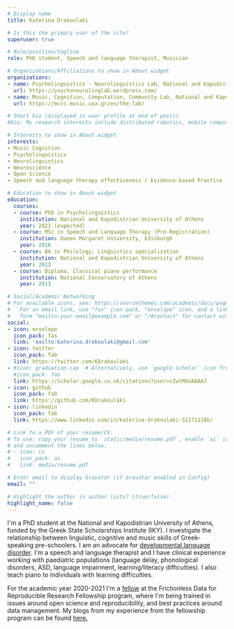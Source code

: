 ```yaml
---
# Display name
title: Katerina Drakoulaki

# Is this the primary user of the site?
superuser: true

# Role/position/tagline
role: PhD student, Speech and language therapist, Musician

# Organizations/Affiliations to show in About widget
organizations:
- name: Psycholinguistics - Neurolinguistics Lab, National and Kapodistrian University of Athens 
  url: https://psychoneurolinglab.wordpress.com/
- name: Music, Cognition, Computation, Community Lab, National and Kapodistrian University of Athens
  url: https://mccc.music.uoa.gr/en/the-lab/

# Short bio (displayed in user profile at end of posts)
#bio: My research interests include distributed robotics, mobile computing and programmable matter.

# Interests to show in About widget
interests:
- Music Cognition
- Psycholinguistics
- Neurolinguistics
- Neuroscience
- Open Science 
- Speech and language therapy effectiveness / Evidence-based Practice

# Education to show in About widget
education:
  courses:
  - course: PhD in Psycholinguistics
    institution: National and Kapodistrian University of Athens
    year: 2021 (expected)
  - course: MSc in Speech and Language Therapy (Pre-Registration)
    institution: Queen Margaret University, Edinburgh
    year: 2016
  - course: BA in Philology, Linguistics specialization
    institution: National and Kapodistrian University of Athens
    year: 2013
  - course: Diploma, Classical piano performance
    institution: National Conservatory of Athens
    year: 2013

# Social/Academic Networking
# For available icons, see: https://sourcethemes.com/academic/docs/page-builder/#icons
#   For an email link, use "fas" icon pack, "envelope" icon, and a link in the
#   form "mailto:your-email@example.com" or "/#contact" for contact widget.
social:
- icon: envelope
  icon_pack: fas
  link: 'mailto:katerina.drakoulaki@gmail.com'
- icon: twitter
  icon_pack: fab
  link: https://twitter.com/KDrakoulaki
- #icon: graduation-cap  # Alternatively, use `google-scholar` icon from `ai` icon pack
  #icon_pack: fas
  link: https://scholar.google.co.uk/citations?user=sIwtMXoAAAAJ
- icon: github
  icon_pack: fab
  link: https://github.com/KDrakoulaki
- icon: linkedin
  icon_pack: fab
  link: https://www.linkedin.com/in/katerina-drakoulaki-51271118b/

# Link to a PDF of your resume/CV.
# To use: copy your resume to `static/media/resume.pdf`, enable `ai` icons in `params.toml`, 
# and uncomment the lines below.
# - icon: cv
#   icon_pack: ai
#   link: media/resume.pdf

# Enter email to display Gravatar (if Gravatar enabled in Config)
email: ""

# Highlight the author in author lists? (true/false)
highlight_name: false
---
```


I'm a PhD student at the National and Kapodistrian University of Athens, funded by the Greek State Scholarships Institute (IKY). I investigate the relationship between linguistic, cognitive and music skills of Greek-speaking pre-schoolers. I am an advocate for [developmental language disorder](dld.org).  I'm a speech and language therapist and I have clinical experience working with paediatric populations (language delay, phonological disorders, ASD, language impairment, learning/literacy difficulties). I also teach piano to individuals with learning difficulties. 

For the academic year 2020-2021 I'm a [fellow](https://fellows.frictionlessdata.io/) at the Frictionless Data for Reproducible Research Fellowship program, where I'm being trained in issues around open science and reproducibility, and best practices around data management. My blogs from my experience from the fellowship program can be found [here.](https://fellows.frictionlessdata.io/blog/)

<!-- {{< icon name="download" pack="fas" >}} Download my {{< staticref "media/demo_resume.pdf" "newtab" >}}resumé{{< /staticref >}}. -->
